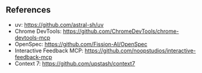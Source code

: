 ## References
- uv: https://github.com/astral-sh/uv
- Chrome DevTools: https://github.com/ChromeDevTools/chrome-devtools-mcp
- OpenSpec: https://github.com/Fission-AI/OpenSpec
- Interactive Feedback MCP: https://github.com/noopstudios/interactive-feedback-mcp
- Context 7: https://github.com/upstash/context7

